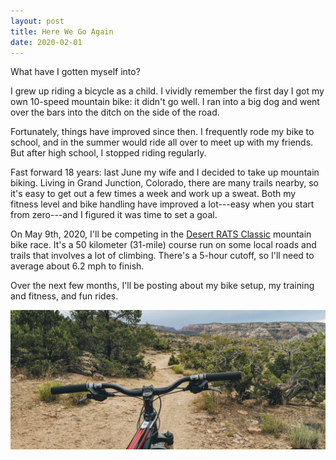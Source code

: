 ```yaml
---
layout: post
title: Here We Go Again
date: 2020-02-01
---
```


<p class="lead" markdown="1">
  What have I gotten myself into?
</p>

I grew up riding a bicycle as a child. I vividly remember the first day I got my own 10-speed mountain bike: it didn't go well. I ran into a big dog and went over the bars into the ditch on the side of the road.

Fortunately, things have improved since then. I frequently rode my bike to school, and in the summer would ride all over to meet up with my friends. But after high school, I stopped riding regularly.

Fast forward 18 years: last June my wife and I decided to take up mountain biking. Living in Grand Junction, Colorado, there are many trails nearby, so it's easy to get out a few times a week and work up a sweat. Both my fitness level and bike handling have improved a lot---easy when you start from zero---and I figured it was time to set a goal.

On May 9th, 2020, I'll be competing in the [Desert RATS Classic](https://geminiadventures.com/desert-rats-mtb/) mountain bike race. It's a 50 kilometer (31-mile) course run on some local roads and trails that involves a lot of climbing. There's a 5-hour cutoff, so I'll need to average about 6.2 mph to finish.

Over the next few months, I'll be posting about my bike setup, my training and fitness, and fun rides.

![Looking ahead down the trail](/assets/img/herewego.jpg "Looking ahead down the trail")